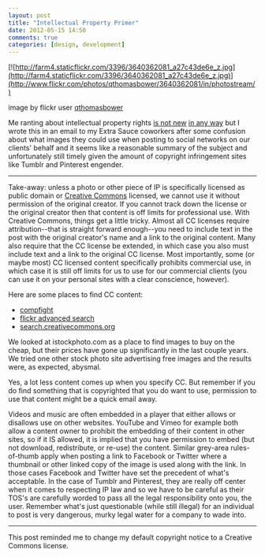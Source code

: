 ```yaml
---
layout: post
title: "Intellectual Property Primer"
date: 2012-05-15 14:50
comments: true
categories: [design, development]
---
```


[![http://farm4.staticflickr.com/3396/3640362081_a27c43de6e_z.jpg](http://farm4.staticflickr.com/3396/3640362081_a27c43de6e_z.jpg)](http://www.flickr.com/photos/qthomasbower/3640362081/in/photostream/)

image by flickr user [qthomasbower](http://www.flickr.com/photos/qthomasbower/)

Me ranting about intellectual property rights [is not new](/2009/12/30/2009-fives-part-2-fails/ "see number 1") [in any way](http://danielsjourney.com/2006/12/20/this-guy-is-a-total-wanker/) but I wrote this in an email to my Extra Sauce coworkers after some confusion about what images they could use when posting to social networks on our clients' behalf and it seems like a reasonable summary of the subject and unfortunately still timely given the amount of copyright infringement sites like Tumblr and Pinterest engender.

---

Take-away: unless a photo or other piece of IP is specifically
licensed as public domain or [Creative Commons](http://creativecommons.org) licensed, we cannot use
it without permission of the original creator. If you cannot track
down the license or the original creator then that content is off
limits for professional use. With Creative Commons, things get a
little tricky. Almost all CC licenses require attribution--that is
straight forward enough--you need to include text in the post with the
original creator's name and a link to the original content. Many also
require that the CC license be extended, in which case you also must
include text and a link to the original CC license. Most importantly,
some (or maybe most) CC licensed content specifically prohibits
commercial use, in which case it is still off limits for us to use for
our commercial clients (you can use it on your personal sites with a
clear conscience, however).

Here are some places to find CC content:

* [compfight](http://compfight.com/)
* [flickr advanced search](http://www.flickr.com/search/advanced)
* [search.creativecommons.org](http://search.creativecommons.org/)

We looked at istockphoto.com as a place to find images to
buy on the cheap, but their prices have gone up significantly in the
last couple years. We tried one other stock photo site advertising
free images and the results were, as expected, abysmal.

Yes, a lot less content comes up when you specify CC. But remember if
you do find something that is copyrighted that you do want to use,
permission to use that content might be a quick email away.

Videos and music are often embedded in a player that either allows or
disallows use on other websites. YouTube and Vimeo for example both
allow a content owner to prohibit the embedding of their content in
other sites, so if it IS allowed, it is implied that you have
permission to embed (but not download, redistribute, or re-use) the
content. Similar grey-area rules-of-thumb apply when posting a link to
Facebook or Twitter where a thumbnail or other linked copy of the
image is used along with the link. In those cases Facebook and Twitter
have set the precedent of what's acceptable. In the case of Tumblr and
Pinterest, they are really off center when it comes to respecting IP
law and so we have to be careful as their TOS's are carefully worded
to pass all the legal responsibility onto you, the user. Remember
what's just questionable (while still illegal) for an individual to
post is very dangerous, murky legal water for a company to wade into.

---

This post reminded me to change my default copyright notice to a Creative Commons license.